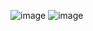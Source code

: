 ![image](https://user-images.githubusercontent.com/40969203/103474441-31030e00-4de7-11eb-8a36-39c574e2d7ba.png)
![image](https://user-images.githubusercontent.com/40969203/103474443-34969500-4de7-11eb-8287-ffd7ba285a6d.png)
